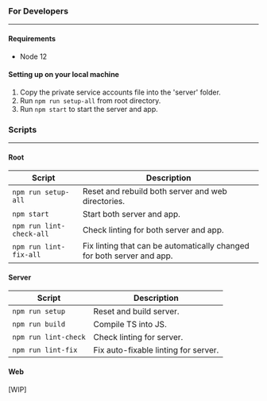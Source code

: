 ### For Developers 
---
#### Requirements

- Node 12

#### Setting up on your local machine

1. Copy the private service accounts file into the 'server' folder.
2. Run `npm run setup-all` from root directory.
3. Run `npm start` to start the server and app.

### Scripts
---
#### Root
| Script                      | Description                                                                 |
| --------------------------- | --------------------------------------------------------------------------- |
| `npm run setup-all`         | Reset and rebuild both server and web directories.                          |
| `npm start`                 | Start both server and app.                                                  |
| `npm run lint-check-all`    | Check linting for both server and app.                                      |
| `npm run lint-fix-all`      | Fix linting that can be automatically changed for both server and app.      |

#### Server
| Script                      | Description                                                                 |
| --------------------------- | --------------------------------------------------------------------------- |
| `npm run setup`             | Reset and build server.                                                     |
| `npm run build`             | Compile TS into JS.                                                         |
| `npm run lint-check`        | Check linting for server.                                                   |
| `npm run lint-fix`          | Fix auto-fixable linting for server.                                        |

#### Web
[WIP]
